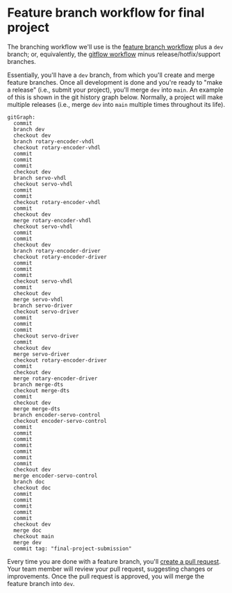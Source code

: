 # Feature branch workflow for final project

The branching workflow we'll use is the [feature branch workflow](https://www.atlassian.com/git/tutorials/comparing-workflows/feature-branch-workflow) plus a `dev` branch; or, equivalently, the [gitflow workflow](https://www.atlassian.com/git/tutorials/comparing-workflows/gitflow-workflow) minus release/hotfix/support branches.

Essentially, you'll have a `dev` branch, from which you'll create and merge feature branches. Once all development is done and you're ready to "make a release" (i.e., submit your project), you'll merge `dev` into `main`. An example of this is shown in the git history graph below. Normally, a project will make multiple releases (i.e., merge `dev` into `main` multiple times throughout its life).

```mermaid
gitGraph:
  commit
  branch dev
  checkout dev
  branch rotary-encoder-vhdl
  checkout rotary-encoder-vhdl
  commit
  commit
  commit
  checkout dev
  branch servo-vhdl
  checkout servo-vhdl
  commit
  commit
  checkout rotary-encoder-vhdl
  commit
  checkout dev
  merge rotary-encoder-vhdl 
  checkout servo-vhdl
  commit
  commit
  checkout dev
  branch rotary-encoder-driver
  checkout rotary-encoder-driver
  commit
  commit
  commit
  checkout servo-vhdl
  commit
  checkout dev
  merge servo-vhdl
  branch servo-driver
  checkout servo-driver
  commit
  commit
  commit
  checkout servo-driver
  commit
  checkout dev
  merge servo-driver
  checkout rotary-encoder-driver
  commit
  checkout dev
  merge rotary-encoder-driver
  branch merge-dts
  checkout merge-dts
  commit
  checkout dev
  merge merge-dts
  branch encoder-servo-control
  checkout encoder-servo-control
  commit
  commit
  commit
  commit
  commit
  commit
  commit
  checkout dev
  merge encoder-servo-control
  branch doc
  checkout doc
  commit
  commit
  commit
  commit
  commit
  checkout dev
  merge doc
  checkout main
  merge dev
  commit tag: "final-project-submission"
```

Every time you are done with a feature branch, you'll [create a pull request](https://docs.github.com/en/pull-requests/collaborating-with-pull-requests/proposing-changes-to-your-work-with-pull-requests/creating-a-pull-request). Your team member will review your pull request, suggesting changes or improvements. Once the pull request is approved, you will merge the feature branch into `dev`.

